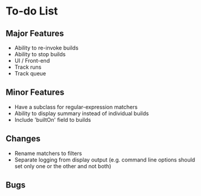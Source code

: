 # To-do List

## Major Features
* Ability to re-invoke builds
* Ability to stop builds
* UI / Front-end
* Track runs
* Track queue

## Minor Features
* Have a subclass for regular-expression matchers
* Ability to display summary instead of individual builds
* Include 'builtOn' field to builds

## Changes
* Rename matchers to filters
* Separate logging from display output (e.g. command line options should set only one or the other and not both)

## Bugs
